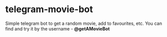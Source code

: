 # telegram-movie-bot
Simple telegram bot to get a random movie, add to favourites, etc. You can find and try it by the username - **@getAMovieBot**
